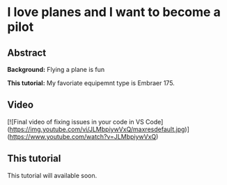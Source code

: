 # I love planes and I want to become a pilot

## Abstract

**Background:** Flying a plane is fun

**This tutorial:** My favoriate equipemnt type is Embraer 175.

## Video

[![Final video of fixing issues in your code in VS Code]
(https://img.youtube.com/vi/JLMbpiywVxQ/maxresdefault.jpg)]
(https://www.youtube.com/watch?v=JLMbpiywVxQ)

## This tutorial

This tutorial will available soon.


